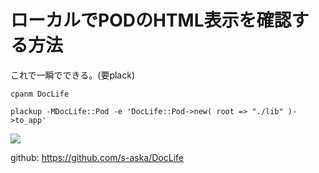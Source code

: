 # ローカルでPODのHTML表示を確認する方法

これで一瞬でできる。(要plack)

    cpanm DocLife

    plackup -MDocLife::Pod -e 'DocLife::Pod->new( root => "./lib" )->to_app'

<img src="http://dl.dropbox.com/u/11475683/screen/doclife002.png">

github: <https://github.com/s-aska/DocLife>
